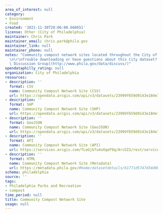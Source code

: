 ```yaml
---
area_of_interest: null
category:
- Environment
- Food
created: '2021-11-30T20:06:00.668651'
license: Other (City of Philadelphia)
maintainer: Chris Park
maintainer_email: chris.park@phila.gov
maintainer_link: null
maintainer_phone: null
notes: "Community compost network sites located throughout the City of Philadelphia.\r\
  \n\r\nTrouble downloading or have questions about this City dataset? Visit the [OpenDataPhilly\
  \ Discussion Group](http://www.phila.gov/data/discuss/)"
opendataphilly_rating: null
organization: City of Philadelphia
resources:
- description: ''
  format: CSV
  name: Community Compost Network Site (CSV)
  url: https://opendata.arcgis.com/api/v3/datasets/23999f659d9143e184e72c8e5a2bc1df_0/downloads/data?format=csv&spatialRefId=4326
- description: ''
  format: SHP
  name: Community Compost Network Site (SHP)
  url: https://opendata.arcgis.com/api/v3/datasets/23999f659d9143e184e72c8e5a2bc1df_0/downloads/data?format=shp&spatialRefId=4326
- description: ''
  format: GeoJSON
  name: Community Compost Network Site (GeoJSON)
  url: https://opendata.arcgis.com/api/v3/datasets/23999f659d9143e184e72c8e5a2bc1df_0/downloads/data?format=shp&spatialRefId=4326
- description: ''
  format: API
  name: Community Compost Network Site (API)
  url: https://services.arcgis.com/fLeGjb7u4uXqeF9q/ArcGIS/rest/services/Community_Compost_Network_Site/FeatureServer/0/query?where=1%3D1
- description: ''
  format: HTML
  name: Community Compost Network Site (Metadata)
  url: https://metadata.phila.gov/#home/datasetdetails/61771d5747d34d0021b05b19/representationdetails/61771d5847d34d0021b05b1d/
schema: philadelphia
source: ''
tags:
- Philadelphia Parks and Recreation
- compost
time_period: null
title: Community Compost Network Site
usage: null
---
```

